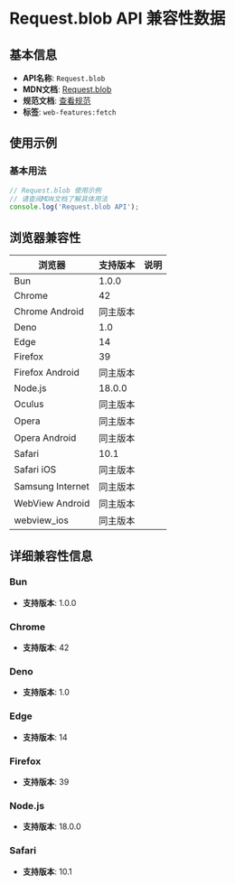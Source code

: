 # Request.blob API 兼容性数据

## 基本信息

- **API名称**: `Request.blob`
- **MDN文档**: [Request.blob](https://developer.mozilla.org/docs/Web/API/Request/blob)
- **规范文档**: [查看规范](https://fetch.spec.whatwg.org/#ref-for-dom-body-blob①)
- **标签**: `web-features:fetch`

## 使用示例

### 基本用法

```javascript
// Request.blob 使用示例
// 请查阅MDN文档了解具体用法
console.log('Request.blob API');
```

## 浏览器兼容性

| 浏览器 | 支持版本 | 说明 |
|--------|----------|------|
| Bun | 1.0.0 |  |
| Chrome | 42 |  |
| Chrome Android | 同主版本 |  |
| Deno | 1.0 |  |
| Edge | 14 |  |
| Firefox | 39 |  |
| Firefox Android | 同主版本 |  |
| Node.js | 18.0.0 |  |
| Oculus | 同主版本 |  |
| Opera | 同主版本 |  |
| Opera Android | 同主版本 |  |
| Safari | 10.1 |  |
| Safari iOS | 同主版本 |  |
| Samsung Internet | 同主版本 |  |
| WebView Android | 同主版本 |  |
| webview_ios | 同主版本 |  |

## 详细兼容性信息

### Bun

- **支持版本**: 1.0.0

### Chrome

- **支持版本**: 42

### Deno

- **支持版本**: 1.0

### Edge

- **支持版本**: 14

### Firefox

- **支持版本**: 39

### Node.js

- **支持版本**: 18.0.0

### Safari

- **支持版本**: 10.1

